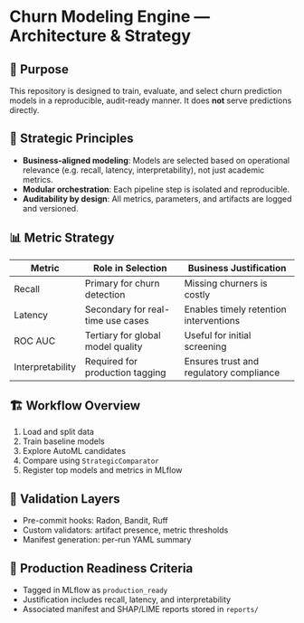 # Churn Modeling Engine — Architecture & Strategy

## 🎯 Purpose

This repository is designed to train, evaluate, and select churn prediction models in a reproducible, audit-ready manner. It does **not** serve predictions directly.

## 🧭 Strategic Principles

- **Business-aligned modeling**: Models are selected based on operational relevance (e.g. recall, latency, interpretability), not just academic metrics.
- **Modular orchestration**: Each pipeline step is isolated and reproducible.
- **Auditability by design**: All metrics, parameters, and artifacts are logged and versioned.

## 📊 Metric Strategy

| Metric           | Role in Selection                 | Business Justification                  |
| ---------------- | --------------------------------- | --------------------------------------- |
| Recall           | Primary for churn detection       | Missing churners is costly              |
| Latency          | Secondary for real-time use cases | Enables timely retention interventions  |
| ROC AUC          | Tertiary for global model quality | Useful for initial screening            |
| Interpretability | Required for production tagging   | Ensures trust and regulatory compliance |

## 🏗️ Workflow Overview

1. Load and split data
2. Train baseline models
3. Explore AutoML candidates
4. Compare using `StrategicComparator`
5. Register top models and metrics in MLflow

## 🧪 Validation Layers

- Pre-commit hooks: Radon, Bandit, Ruff
- Custom validators: artifact presence, metric thresholds
- Manifest generation: per-run YAML summary

## 🔐 Production Readiness Criteria

- Tagged in MLflow as `production_ready`
- Justification includes recall, latency, and interpretability
- Associated manifest and SHAP/LIME reports stored in `reports/`
